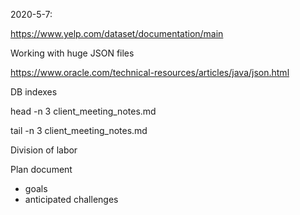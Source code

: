 2020-5-7:

https://www.yelp.com/dataset/documentation/main

Working with huge JSON files

https://www.oracle.com/technical-resources/articles/java/json.html

DB indexes

head -n 3 client_meeting_notes.md

tail -n 3 client_meeting_notes.md

Division of labor

Plan document
  - goals
  - anticipated challenges

